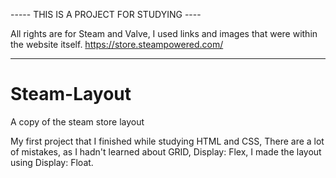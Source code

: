 ----- THIS IS A PROJECT FOR STUDYING ----

All rights are for Steam and Valve, I used links and images that were within the website itself.
https://store.steampowered.com/

-----                                ----

# Steam-Layout

A copy of the steam store layout

My first project that I finished while studying HTML and CSS,
There are a lot of mistakes, as I hadn't learned about GRID, 
Display: Flex, I made the layout using Display: Float.
